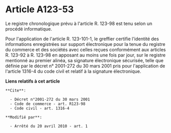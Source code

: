 # Article A123-53

Le registre chronologique prévu à l'article R. 123-98 est tenu selon un procédé informatique. 

Pour l'application de l'article R. 123-101-1, le greffier certifie l'identité des informations enregistrées sur support
électronique pour la tenue du registre du commerce et des sociétés avec celles reçues conformément aux articles R. 123-92 à
R. 123-98 en apposant au moins une fois par jour, sur le registre mentionné au premier alinéa, sa signature électronique
sécurisée, telle que définie par le décret n° 2001-272 du 30 mars 2001 pris pour l'application de l'article 1316-4 du code
civil et relatif à la signature électronique.

**Liens relatifs à cet article**

	**Cite**:

	  - Décret n°2001-272 du 30 mars 2001
	  - Code de commerce - art. R123-98
	  - Code civil - art. 1316-4

	**Modifié par**:

	  - Arrêté du 20 avril 2010 - art. 1

